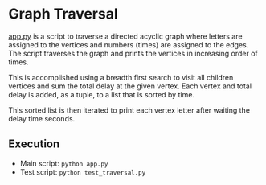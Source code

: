 # Graph Traversal

[app.py](app.py) is a script to traverse a directed acyclic graph where
letters are assigned to the vertices and numbers (times) are assigned to the edges.
The script traverses the graph and prints the vertices in increasing order of times.

This is accomplished using a breadth first search to visit all children vertices and
sum the total delay at the given vertex. Each vertex and total delay is added, as a
tuple, to a list that is sorted by time.

This sorted list is then iterated to print each vertex letter after waiting the delay
time seconds.


## Execution
  * Main script: `python app.py`
  * Test script: `python test_traversal.py`
